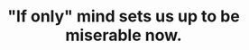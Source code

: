 ---
title: '"If only" mind sets us up to be miserable now.'
tags: buddhism mindfulness acceptance
---